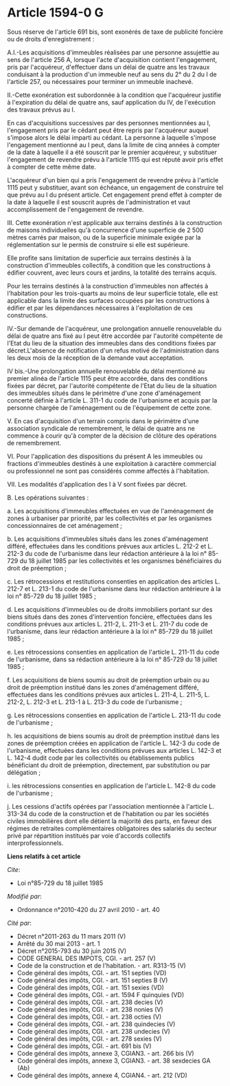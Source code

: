 # Article 1594-0 G

Sous réserve de l'article 691 bis, sont exonérés de taxe de publicité foncière ou de droits d'enregistrement : 

A.I.-Les acquisitions d'immeubles réalisées par une personne assujettie au sens de l'article 256 A, lorsque l'acte
d'acquisition contient l'engagement, pris par l'acquéreur, d'effectuer dans un délai de quatre ans les travaux conduisant à
la production d'un immeuble neuf au sens du 2° du 2 du I de l'article 257, ou nécessaires pour terminer un immeuble
inachevé. 

II.-Cette exonération est subordonnée à la condition que l'acquéreur justifie à l'expiration du délai de quatre ans, sauf
application du IV, de l'exécution des travaux prévus au I. 

En cas d'acquisitions successives par des personnes mentionnées au I, l'engagement pris par le cédant peut être repris par
l'acquéreur auquel s'impose alors le délai imparti au cédant. La personne à laquelle s'impose l'engagement mentionné au I
peut, dans la limite de cinq années à compter de la date à laquelle il a été souscrit par le premier acquéreur, y substituer
l'engagement de revendre prévu à l'article 1115 qui est réputé avoir pris effet à compter de cette même date.

L'acquéreur d'un bien qui a pris l'engagement de revendre prévu à l'article 1115 peut y substituer, avant son échéance, un
engagement de construire tel que prévu au I du présent article. Cet engagement prend effet à compter de la date à laquelle il
est souscrit auprès de l'administration et vaut accomplissement de l'engagement de revendre. 

III. Cette exonération n'est applicable aux terrains destinés à la construction de maisons individuelles qu'à concurrence
d'une superficie de 2 500 mètres carrés par maison, ou de la superficie minimale exigée par la réglementation sur le permis
de construire si elle est supérieure. 

Elle profite sans limitation de superficie aux terrains destinés à la construction d'immeubles collectifs, à condition que
les constructions à édifier couvrent, avec leurs cours et jardins, la totalité des terrains acquis. 

Pour les terrains destinés à la construction d'immeubles non affectés à l'habitation pour les trois-quarts au moins de leur
superficie totale, elle est applicable dans la limite des surfaces occupées par les constructions à édifier et par les
dépendances nécessaires à l'exploitation de ces constructions. 

IV.-Sur demande de l'acquéreur, une prolongation annuelle renouvelable du délai de quatre ans fixé au I peut être accordée
par    l'autorité compétente de l'Etat du lieu de la situation des immeubles dans des conditions fixées par décret.L'absence
de notification d'un refus motivé de l'administration dans les deux mois de la réception de la demande vaut acceptation. 

IV bis.-Une prolongation annuelle renouvelable du délai mentionné au premier alinéa de l'article 1115 peut être accordée,
dans des conditions fixées par décret, par    l'autorité compétente de l'Etat du lieu de la situation des immeubles situés
dans le périmètre d'une zone d'aménagement concerté définie à l'article L. 311-1 du code de l'urbanisme et acquis par la
personne chargée de l'aménagement ou de l'équipement de cette zone.

V. En cas d'acquisition d'un terrain compris dans le périmètre d'une association syndicale de remembrement, le délai de
quatre ans ne commence à courir qu'à compter de la décision de clôture des opérations de remembrement. 

VI. Pour l'application des dispositions du présent A les immeubles ou fractions d'immeubles destinés à une exploitation à
caractère commercial ou professionnel ne sont pas considérés comme affectés à l'habitation. 

VII. Les modalités d'application des I à V sont fixées par décret.

B. Les opérations suivantes : 

a. Les acquisitions d'immeubles effectuées en vue de l'aménagement de zones à urbaniser par priorité, par les collectivités
et par les organismes concessionnaires de cet aménagement ; 

b. Les acquisitions d'immeubles situés dans les zones d'aménagement différé, effectuées dans les conditions prévues aux
articles L. 212-2 et L. 212-3 du code de l'urbanisme dans leur rédaction antérieure à la loi n° 85-729 du 18 juillet 1985 par
les collectivités et les organismes bénéficiaires du droit de préemption ; 

c. Les rétrocessions et restitutions consenties en application des articles L. 212-7 et L. 213-1 du code de l'urbanisme dans
leur rédaction antérieure à la loi n° 85-729 du 18 juillet 1985 ; 

d. Les acquisitions d'immeubles ou de droits immobiliers portant sur des biens situés dans des zones d'intervention foncière,
effectuées dans les conditions prévues aux articles L. 211-2, L. 211-3 et L. 211-7 du code de l'urbanisme, dans leur
rédaction antérieure à la loi n° 85-729 du 18 juillet 1985 ; 

e. Les rétrocessions consenties en application de l'article L. 211-11 du code de l'urbanisme, dans sa rédaction antérieure à
la loi n° 85-729 du 18 juillet 1985 ; 

f. Les acquisitions de biens soumis au droit de préemption urbain ou au droit de préemption institué dans les zones
d'aménagement différé, effectuées dans les conditions prévues aux articles L. 211-4, L. 211-5, L. 212-2, L. 212-3 et L. 213-1
à L. 213-3 du code de l'urbanisme ; 

g. Les rétrocessions consenties en application de l'article L. 213-11 du code de l'urbanisme ; 

h. les acquisitions de biens soumis au droit de préemption institué dans les zones de préemption créées en application de
l'article L. 142-3 du code de l'urbanisme, effectuées dans les conditions prévues aux articles L. 142-3 et L. 142-4 dudit
code par les collectivités ou établissements publics bénéficiant du droit de préemption, directement, par substitution ou par
délégation ; 

i. les rétrocessions consenties en application de l'article L. 142-8 du code de l'urbanisme ; 

j. Les cessions d'actifs opérées par l'association mentionnée à l'article L. 313-34 du code de la construction et de
l'habitation ou par les sociétés civiles immobilières dont elle détient la majorité des parts, en faveur des régimes de
retraites complémentaires obligatoires des salariés du secteur privé par répartition institués par voie d'accords collectifs
interprofessionnels.

**Liens relatifs à cet article**

_Cite_:

  - Loi n°85-729 du 18 juillet 1985

_Modifié par_:

  - Ordonnance n°2010-420  du 27 avril 2010 - art. 40

_Cité par_:

  - Décret n°2011-263 du 11 mars 2011 (V)
  - Arrêté du 30 mai 2013 - art. 1
  - Décret n°2015-793 du 30 juin 2015 (V)
  - CODE GENERAL DES IMPOTS, CGI. - art. 257 (V)
  - Code de la construction et de l'habitation. - art. R313-15 (V)
  - Code général des impôts, CGI. - art. 151 septies (VD)
  - Code général des impôts, CGI. - art. 151 septies B (V)
  - Code général des impôts, CGI. - art. 151 sexies (VD)
  - Code général des impôts, CGI. - art. 1594 F quinquies (VD)
  - Code général des impôts, CGI. - art. 238 decies (V)
  - Code général des impôts, CGI. - art. 238 nonies (V)
  - Code général des impôts, CGI. - art. 238 octies (V)
  - Code général des impôts, CGI. - art. 238 quindecies (V)
  - Code général des impôts, CGI. - art. 238 undecies (V)
  - Code général des impôts, CGI. - art. 278 sexies (V)
  - Code général des impôts, CGI. - art. 691 bis (V)
  - Code général des impôts, annexe 3, CGIAN3. - art. 266 bis (V)
  - Code général des impôts, annexe 3, CGIAN3. - art. 38 sexdecies GA (Ab)
  - Code général des impôts, annexe 4, CGIAN4. - art. 212 (VD)
